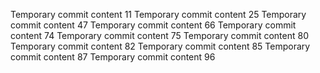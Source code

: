 Temporary commit content 11
Temporary commit content 25
Temporary commit content 47
Temporary commit content 66
Temporary commit content 74
Temporary commit content 75
Temporary commit content 80
Temporary commit content 82
Temporary commit content 85
Temporary commit content 87
Temporary commit content 96
